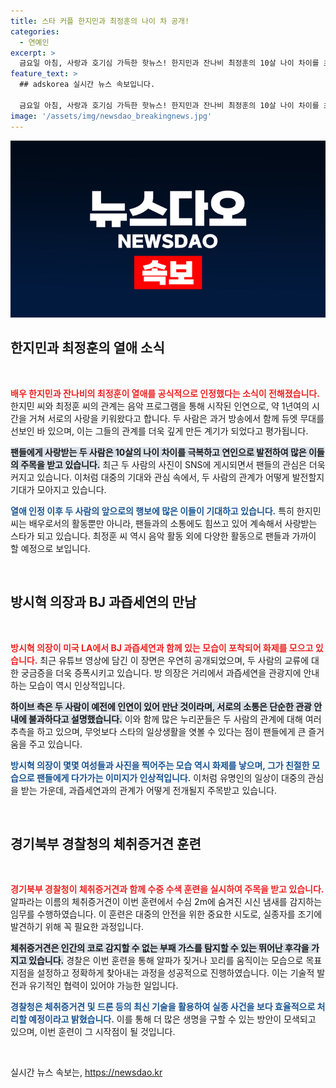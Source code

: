 ```yaml
---
title: 스타 커플 한지민과 최정훈의 나이 차 공개!
categories:
  - 연예인
excerpt: >
  금요일 아침, 사랑과 호기심 가득한 핫뉴스! 한지민과 잔나비 최정훈의 10살 나이 차이를 초월한 열애 소식이 화제! 방시혁과 BJ 과즙세연, LA에서의 밀착 포착! 체취증거견이 물속 실종자 수색을 성공적으로 수행하며 주목받고 있습니다. 클릭해서 더 알아보세요!
feature_text: >
  ## adskorea 실시간 뉴스 속보입니다.

  금요일 아침, 사랑과 호기심 가득한 핫뉴스! 한지민과 잔나비 최정훈의 10살 나이 차이를 초월한 열애 소식이 화제! 방시혁과 BJ 과즙세연, LA에서의 밀착 포착! 체취증거견이 물속 실종자 수색을 성공적으로 수행하며 주목받고 있습니다. 클릭해서 더 알아보세요!
image: '/assets/img/newsdao_breakingnews.jpg'
---
```


<p><img src="/assets/img/newsdao_breakingnews.jpg" alt="adskorea 속보" /></p>

<h2 data-ke-size="size26">한지민과 최정훈의 열애 소식</h2>

<p data-ke-size="size16">&nbsp;</p>

<p><b><span style="color: #ee2323;">배우 한지민과 잔나비의 최정훈이 열애를 공식적으로 인정했다는 소식이 전해졌습니다.</span></b> 한지민 씨와 최정훈 씨의 관계는 음악 프로그램을 통해 시작된 인연으로, 약 1년여의 시간을 거쳐 서로의 사랑을 키워왔다고 합니다. 두 사람은 과거 방송에서 함께 듀엣 무대를 선보인 바 있으며, 이는 그들의 관계를 더욱 깊게 만든 계기가 되었다고 평가됩니다. </p>

<p><b><span style="background-color: #21538527;">팬들에게 사랑받는 두 사람은 10살의 나이 차이를 극복하고 연인으로 발전하여 많은 이들의 주목을 받고 있습니다.</span></b> 최근 두 사람의 사진이 SNS에 게시되면서 팬들의 관심은 더욱 커지고 있습니다. 이처럼 대중의 기대와 관심 속에서, 두 사람의 관계가 어떻게 발전할지 기대가 모아지고 있습니다. </p>

<p><b><span style="color: #1a5490;">열애 인정 이후 두 사람의 앞으로의 행보에 많은 이들이 기대하고 있습니다.</span></b> 특히 한지민 씨는 배우로서의 활동뿐만 아니라, 팬들과의 소통에도 힘쓰고 있어 계속해서 사랑받는 스타가 되고 있습니다. 최정훈 씨 역시 음악 활동 외에 다양한 활동으로 팬들과 가까이 할 예정으로 보입니다. </p>

<p data-ke-size="size16">&nbsp;</p>

<h2 data-ke-size="size26">방시혁 의장과 BJ 과즙세연의 만남</h2>

<p data-ke-size="size16">&nbsp;</p>

<p><b><span style="color: #ee2323;">방시혁 의장이 미국 LA에서 BJ 과즙세연과 함께 있는 모습이 포착되어 화제를 모으고 있습니다.</span></b> 최근 유튜브 영상에 담긴 이 장면은 우연히 공개되었으며, 두 사람의 교류에 대한 궁금증을 더욱 증폭시키고 있습니다. 방 의장은 거리에서 과즙세연을 관광지에 안내하는 모습이 역시 인상적입니다. </p>

<p><b><span style="background-color: #21538527;">하이브 측은 두 사람이 예전에 인연이 있어 만난 것이라며, 서로의 소통은 단순한 관광 안내에 불과하다고 설명했습니다.</span></b> 이와 함께 많은 누리꾼들은 두 사람의 관계에 대해 여러 추측을 하고 있으며, 무엇보다 스타의 일상생활을 엿볼 수 있다는 점이 팬들에게 큰 즐거움을 주고 있습니다.</p>

<p><b><span style="color: #1a5490;">방시혁 의장이 몇몇 여성들과 사진을 찍어주는 모습 역시 화제를 낳으며, 그가 친절한 모습으로 팬들에게 다가가는 이미지가 인상적입니다.</span></b> 이처럼 유명인의 일상이 대중의 관심을 받는 가운데, 과즙세연과의 관계가 어떻게 전개될지 주목받고 있습니다.</p>

<p data-ke-size="size16">&nbsp;</p>

<h2 data-ke-size="size26">경기북부 경찰청의 체취증거견 훈련</h2>

<p data-ke-size="size16">&nbsp;</p>

<p><b><span style="color: #ee2323;">경기북부 경찰청이 체취증거견과 함께 수중 수색 훈련을 실시하여 주목을 받고 있습니다.</span></b> 알파라는 이름의 체취증거견이 이번 훈련에서 수심 2m에 숨겨진 시신 냄새를 감지하는 임무를 수행하였습니다. 이 훈련은 대중의 안전을 위한 중요한 시도로, 실종자를 조기에 발견하기 위해 꼭 필요한 과정입니다.</p>

<p><b><span style="background-color: #21538527;">체취증거견은 인간의 코로 감지할 수 없는 부패 가스를 탐지할 수 있는 뛰어난 후각을 가지고 있습니다.</span></b> 경찰은 이번 훈련을 통해 알파가 짖거나 꼬리를 움직이는 모습으로 목표 지점을 설정하고 정확하게 찾아내는 과정을 성공적으로 진행하였습니다. 이는 기술적 발전과 유기적인 협력이 있어야 가능한 일입니다.</p>

<p><b><span style="color: #1a5490;">경찰청은 체취증거견 및 드론 등의 최신 기술을 활용하여 실종 사건을 보다 효율적으로 처리할 예정이라고 밝혔습니다.</span></b> 이를 통해 더 많은 생명을 구할 수 있는 방안이 모색되고 있으며, 이번 훈련이 그 시작점이 될 것입니다.</p>

<p data-ke-size="size16">&nbsp;</p>
실시간 뉴스 속보는, <a href="https://newsdao.kr" rel="dofollow">https://newsdao.kr</a>


